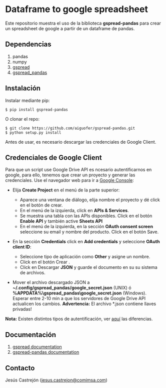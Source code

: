 # Dataframe to google spreadsheet

Este repositorio muestra el uso de la biblioteca **gspread-pandas** para crear un spreadsheet de google a partir de un dataframe de pandas.

## Dependencias

1. pandas
2. numpy
2. [gspread](https://github.com/burnash/gspread)
3. [gspread_pandas](https://github.com/aiguofer/gspread-pandas)


## Instalación

Instalar mediante pip:

```
$ pip install gspread-pandas
```

O clonar el repo:

```
$ git clone https://github.com/aiguofer/gspread-pandas.git
$ python setup.py install
```

Antes de usar, es necesario descargar las credenciales de Google Client.


## Credenciales de Google Client

Para que un script use Google Drive API es ncesario autentificarnos en google, para ello, tenemos que crear un proyecto y generar las credenciales. Use el navegador web para ir a [Google Console](https://console.cloud.google.com/):


- Elija **Create Project** en el menú de la parte superior:

  - Aparece una ventana de diálogo, elija nombre el proyecto y dé click en el botón de crear.
  - En el menú de la izquierda, click en **APIs & Services**.
  - Se muestra una tabla con las APIs disponibles. Click en el botón **Enable API** y también active **Sheets API**
  - En el menú de la izquierda, en la sección **OAuth consent screen** seleccione su email y nombre del producto. Click en el botón Save.

- En la sección **Credentials** click en **Add credentials** y seleccione **OAuth client ID**:
    - Seleccione tipo de aplicación como **Other** y asigne un nombre.
    - Click en el botón Crear .
    - Click en Descargar **JSON** y guarde el documento en su su sistema de archivos.

- Mover el archivo descargado JSON a **~/.config/gspread_pandas/google_secret.json** (UNIX) ó **%APPDATA%\gspread_pandas\google_secret.json** (Windows). Esperar entre 2-10 min a que los servidores de Google Drive API actualicen los cambios. **Advertencia:** El archivo *.json contiene llaves privadas!

**Nota:** Existen distintos tipos de autentificación, ver [aquí](https://stackoverflow.com/questions/39181501/whats-the-difference-between-api-key-client-id-and-service-account) las diferencias.



## Documentación

1. [gspread documentation](https://docs.gspread.org/en/latest/)
3. [gspread-pandas documentation](https://gspread-pandas.readthedocs.io/en/latest/gspread_pandas.html)


## Contacto

Jesús Castrejón (jesus.castrejon@comimsa.com)

